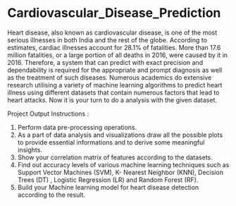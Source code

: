 # Cardiovascular_Disease_Prediction 

Heart disease, also known as cardiovascular disease, is one of the most serious illnesses in both India and the rest of the globe. According to estimates, cardiac illnesses account for 28.1% of fatalities. More than 17.6 million fatalities, or a large portion of all deaths in 2016, were caused by it in 2016. Therefore, a system that can predict with exact precision and dependability is required for the appropriate and prompt diagnosis as well as the treatment of such diseases. Numerous academics do extensive research utilising a variety of machine learning algorithms to predict heart illness using different datasets that contain numerous factors that lead to heart attacks. Now it is your turn to do a analysis with the given dataset.


Project Output Instructions :
1. Perform data pre-processing operations.
2. As a part of data analysis and visualizations draw all the possible plots to provide essential 
   informations and to derive some meaningful insights.
3. Show your correlation matrix of features according to the datasets.
4. Find out accuracy levels of various machine learning techniques such as Support Vector Machines (SVM), 
   K- Nearest Neighbor (KNN), Decision Trees (DT) , Logistic Regression (LR) and Random Forest (RF).
5. Build your Machine learning model for heart disease detection according to the result.
